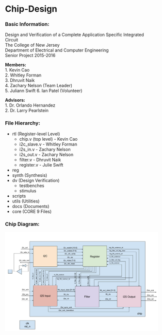 Chip-Design
===========
### Basic Information:


Design and Verification of a Complete Application Specific Integrated Circuit  
The College of New Jersey  
Department of Electrical and Computer Engineering  
Senior Project 2015-2016  

**Members:**  
	1. Kevin Cao  
	2. Whitley Forman  
	3. Dhruvit Naik  
	4. Zachary Nelson (Team Leader)   
	5. Juliann Swift 
	6. Ian Patel (Volunteer)

**Advisors:**  
	1. Dr. Orlando Hernandez  
	2. Dr. Larry Pearlstein  

### File Hierarchy:

* rtl (Register-level Level)
	* chip.v (top level) - Kevin Cao
	* i2c_slave.v - Whitley Forman
	* i2s_in.v - Zachary Nelson
	* i2s_out.v - Zachary Nelson
	* filter.v - Dhruvit Naik
	* register.v - Julie Swift
* reg 
* synth (Synthesis)
* dv (Design Verification)
	* testbenches
	* stimulus
* scripts
* utils (Utilities)
* docs (Documents)
* core (CORE 9 Files)

### Chip Diagram:
![Chip Drawing](https://github.com/SeniorProject-2016/Chip-Design/blob/master/proj_asic/docs/Diagrams/Chip%20Drawing.png) 
